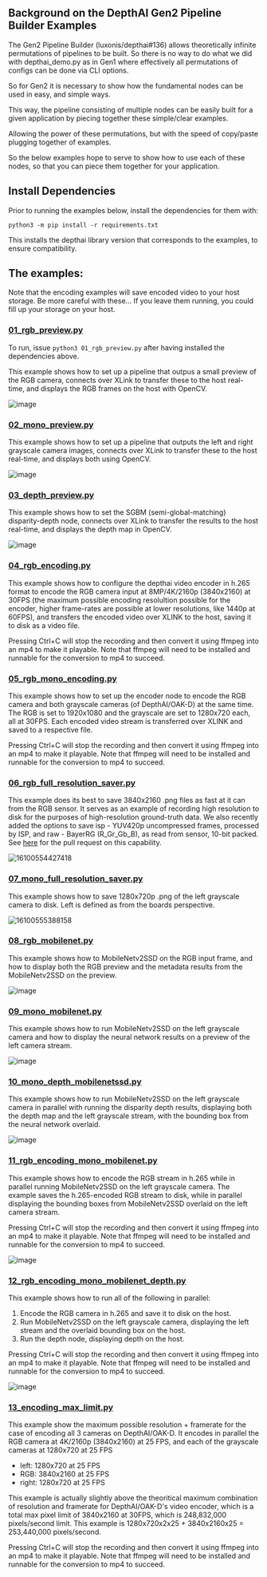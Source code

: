 ## Background on the DepthAI Gen2 Pipeline Builder Examples

The Gen2 Pipeline Builder (luxonis/depthai#136) allows theoretically infinite permutations of pipelines to be built. 
So there is no way to do what we did with depthai_demo.py as in Gen1 where effectively all permutations of configs can be done via CLI options.

So for Gen2 it is necessary to show how the fundamental nodes can be used in easy, and simple ways. 

This way, the pipeline consisting of multiple nodes can be easily built for a given application by piecing together these simple/clear examples.

Allowing the power of these permutations, but with the speed of copy/paste plugging together of examples.

So the below examples hope to serve to show how to use each of these nodes, so that you can piece them together for your application.

## Install Dependencies

Prior to running the examples below, install the dependencies for them with:

`python3 -m pip install -r requirements.txt`

This installs the depthai library version that corresponds to the examples, to ensure compatibility.

## The examples:

Note that the encoding examples will save encoded video to your host storage.  Be more careful with these...  If you leave them running, you could fill up your storage on your host.

### [01_rgb_preview.py](https://github.com/luxonis/depthai-experiments/blob/master/gen2_examples/01_rgb_preview.py)

To run, issue `python3 01_rgb_preview.py` after having installed the dependencies above.

This example shows how to set up a pipeline that outpus a small preview of the RGB camera, connects over XLink to transfer these to the host real-time, and displays the RGB frames on the host with OpenCV.

![image](https://user-images.githubusercontent.com/32992551/103940730-0ff23400-50eb-11eb-8620-aabf743089a6.png)

### [02_mono_preview.py](https://github.com/luxonis/depthai-experiments/blob/master/gen2_examples/02_mono_preview.py)

This example shows how to set up a pipeline that outputs the left and right grayscale camera images, connects over XLink to transfer these to the host real-time, and displays both using OpenCV.

![image](https://user-images.githubusercontent.com/32992551/103947827-fa363c00-50f5-11eb-96eb-537912334c3a.png)

### [03_depth_preview.py](https://github.com/luxonis/depthai-experiments/blob/master/gen2_examples/03_depth_preview.py)

This example shows how to set the SGBM (semi-global-matching) disparity-depth node, connects over XLink to transfer the results to the host real-time, and displays the depth map in OpenCV.

![image](https://user-images.githubusercontent.com/32992551/103947842-fe625980-50f5-11eb-9c99-58d903bba331.png)

### [04_rgb_encoding.py](https://github.com/luxonis/depthai-experiments/blob/master/gen2_examples/04_rgb_encoding.py)

This example shows how to configure the depthai video encoder in h.265 format to encode the RGB camera input at 8MP/4K/2160p (3840x2160) at 30FPS (the maximum possible encoding resolultion possible for the encoder, higher frame-rates are possible at lower resolutions, like 1440p at 60FPS), and transfers the encoded video over XLINK to the host, saving it to disk as a video file.

Pressing Ctrl+C will stop the recording and then convert it using ffmpeg into an mp4 to make it playable.  Note that ffmpeg will need to be installed and runnable for the conversion to mp4 to succeed.

### [05_rgb_mono_encoding.py](https://github.com/luxonis/depthai-experiments/blob/master/gen2_examples/05_rgb_mono_encoding.py)

This example shows how to set up the encoder node to encode the RGB camera and both grayscale cameras (of DepthAI/OAK-D) at the same time.  The RGB is set to 1920x1080 and the grayscale are set to 1280x720 each, all at 30FPS.  Each encoded video stream is transferred over XLINK and saved to a respective file.

Pressing Ctrl+C will stop the recording and then convert it using ffmpeg into an mp4 to make it playable.  Note that ffmpeg will need to be installed and runnable for the conversion to mp4 to succeed.

### [06_rgb_full_resolution_saver.py](https://github.com/luxonis/depthai-experiments/blob/master/gen2_examples/06_rgb_full_resolution_saver.py)

This example does its best to save 3840x2160 .png files as fast at it can from the RGB sensor.  It serves as an example of recording high resolution to disk for the purposes of high-resolution ground-truth data.  We also recently added the options to save isp - YUV420p uncompressed frames, processed by ISP, and raw - BayerRG (R_Gr_Gb_B), as read from sensor, 10-bit packed.  See [here](https://github.com/luxonis/depthai-experiments/pull/29) for the pull request on this capability.

![16100554427418](https://user-images.githubusercontent.com/32992551/103947807-f0143d80-50f5-11eb-8604-c25f329306de.png)


### [07_mono_full_resolution_saver.py ](https://github.com/luxonis/depthai-experiments/blob/master/gen2_examples/07_mono_full_resolution_saver.py)

This example shows how to save 1280x720p .png of the left grayscale camera to disk.  Left is defined as from the boards perspective.

![16100555388158](https://user-images.githubusercontent.com/32992551/103947946-28b41700-50f6-11eb-9688-530d0d64c1f4.png)

### [08_rgb_mobilenet.py ](https://github.com/luxonis/depthai-experiments/blob/master/gen2_examples/08_rgb_mobilenet.py)

This example shows how to MobileNetv2SSD on the RGB input frame, and how to display both the RGB preview and the metadata results from the MobileNetv2SSD on the preview.

![image](https://user-images.githubusercontent.com/32992551/103948433-ff47bb00-50f6-11eb-9cb9-b959d2dce63c.png)

### [09_mono_mobilenet.py](https://github.com/luxonis/depthai-experiments/blob/master/gen2_examples/09_mono_mobilenet.py)

This example shows how to run MobileNetv2SSD on the left grayscale camera and how to display the neural network results on a preview of the left camera stream.

![image](https://user-images.githubusercontent.com/32992551/103948468-0cfd4080-50f7-11eb-9ea8-beafce001265.png)

### [10_mono_depth_mobilenetssd.py](https://github.com/luxonis/depthai-experiments/blob/master/gen2_examples/10_mono_depth_mobilenetssd.py)

This example shows how to run MobileNetv2SSD on the left grayscale camera in parallel with running the disparity depth results, displaying both the depth map and the left grayscale stream, with the bounding box from the neural network overlaid.

![image](https://user-images.githubusercontent.com/32992551/103948502-19819900-50f7-11eb-9524-dcd6d7e05bcf.png)

### [11_rgb_encoding_mono_mobilenet.py](https://github.com/luxonis/depthai-experiments/blob/master/gen2_examples/11_rgb_encoding_mono_mobilenet.py)

This example shows how to encode the RGB stream in h.265 while in parallel running MobileNetv2SSD on the left grayscale camera.  The example saves the h.265-encoded RGB stream to disk, while in parallel displaying the bounding boxes from MobileNetv2SSD overlaid on the left camera stream.

Pressing Ctrl+C will stop the recording and then convert it using ffmpeg into an mp4 to make it playable.  Note that ffmpeg will need to be installed and runnable for the conversion to mp4 to succeed.

![image](https://user-images.githubusercontent.com/32992551/103948535-24d4c480-50f7-11eb-912f-f541970c553b.png)

### [12_rgb_encoding_mono_mobilenet_depth.py ](https://github.com/luxonis/depthai-experiments/blob/master/gen2_examples/12_rgb_encoding_mono_mobilenet_depth.py)

This example shows how to run all of the following in parallel:
1. Encode the RGB camera in h.265 and save it to disk on the host.
2. Run MobileNetv2SSD on the left grayscale camera, displaying the left stream and the overlaid bounding box on the host.
3. Run the depth node, displaying depth on the host.

Pressing Ctrl+C will stop the recording and then convert it using ffmpeg into an mp4 to make it playable.  Note that ffmpeg will need to be installed and runnable for the conversion to mp4 to succeed.

![image](https://user-images.githubusercontent.com/32992551/103948572-31f1b380-50f7-11eb-9e60-7996d7487d7d.png)

### [13_encoding_max_limit.py](https://github.com/luxonis/depthai-experiments/blob/master/gen2_examples/13_encoding_max_limit.py)

This example show the maximum possible resolution + framerate for the case of encoding all 3 cameras on DepthAI/OAK-D.  It encodes in parallel the RGB camera at 4K/2160p (3840x2160) at 25 FPS, and each of the grayscale cameras at 1280x720 at 25 FPS

- left: 1280x720 at 25 FPS
- RGB: 3840x2160 at 25 FPS
- right: 1280x720 at 25 FPS

This example is actually slightly above the theoritical maximum combination of resolution and framerate for DepthAI/OAK-D's video encoder, which is a total max pixel limit of 3840x2160 at 30FPS, which is 248,832,000 pixels/second limit.  This example is 1280x720x2x25 + 3840x2160x25 = 253,440,000 pixels/second.

Pressing Ctrl+C will stop the recording and then convert it using ffmpeg into an mp4 to make it playable.  Note that ffmpeg will need to be installed and runnable for the conversion to mp4 to succeed.
